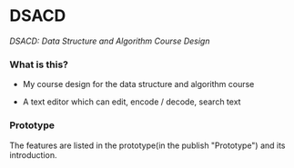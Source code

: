 # DSACD
*DSACD: Data Structure and Algorithm Course Design*

### What is this?

* My course design for the data structure and algorithm course

* A text editor which can edit, encode / decode, search text

### Prototype

The features are listed in the prototype(in the publish "Prototype") and its introduction.
